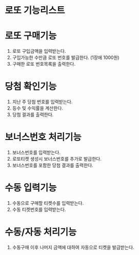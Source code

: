 로또 기능리스트
====
# 로또 구매기능
1. 로또 구입금액을 입력받는다.
2. 구입가능한 수만큼 로또 번호를 발급한다. (1장에 1000원)
3. 구매한 로또 번호목록을 출력한다.

# 당첨 확인기능
1. 지난 주 당첨 번호를 입력받는다.
2. 등수 및 수익률을 계산한다.
3. 당첨 결과를 출력한다.

# 보너스번호 처리기능
1. 보너스번호를 입력받는다.
2. 로또티켓 생성시 보너스번호를 추가로 발급한다.
3. 보너스번호를 포함한 당첨 결과를 출력한다.

# 수동 입력기능
1. 수동으로 구매할 티켓수를 입력받는다.
2. 수동 티켓번호를 입력받는다.

# 수동/자동 처리기능
1. 수동구매 이후 나머지 금액에 대하여 자동으로 티켓을 발급받는다.